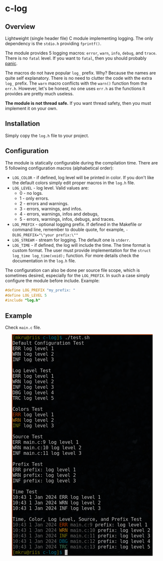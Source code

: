 # c-log

## Overview

Lightweight (single header file) C module implementing logging.
The only dependency is the `stdio.h` providing `fprintf()`.

The module provides 5 logging macros: `error`, `warn`, `info`, `debug`, and `trace`.
There is no `fatal` level.
If you want to `fatal`, then you should probably [panic](https://github.com/m-kru/c-panic).

The macros do not have popular `log_` prefix.
Why?
Because the names are quite self explanatory.
There is no need to clutter the code with the extra `log_` prefix.
The `warn` macro conflicts with the `warn()` function from the `err.h`.
However, let's be honest, no one uses `err.h` as the functions it provides are pretty much useless.

**The module is not thread safe.**
If you want thread safety, then you must implement it on your own.

## Installation

Simply copy the `log.h` file to your project.

## Configuration

The module is statically configurable during the compilation time.
There are 5 following configuration macros (alphabetical order):
- `LOG_COLOR` - if defined, log level will be printed in color.
If you don't like the default colors simply edit proper macros in the `log.h` file.
- `LOG_LEVEL` - log level. Valid values are:
	- 0 - no logs.
	- 1 - only errors.
	- 2 - errors and warnings.
	- 3 - errors, warnings, and infos.
	- 4 - errors, warnings, infos and debugs,
	- 5 - errors, warnings, infos, debugs, and traces.
- `LOG_PREFIX` - optional logging prefix.
If defined in the Makefile or command line, remember to double quote, for example, `-DLOG_PREFIX="\"your prefix:\""`
- `LOG_STREAM` - stream for logging. The default one is `stderr`.
- `LOG_TIME` - if defined, the log will include the time.
The time format is custom format.
The user must provide implementation for the `struct log_time log_time(void);` function.
For more details check the documentation in the `log.h` file.

The configuration can also be done per source file scope, which is sometimes desired, especially for the `LOG_PREFIX`.
In such a case simply configure the module before include.
Example:
```C
#define LOG_PREFIX "my_prefix: "
#define LOG_LEVEL 5
#include "log.h"
```

## Example

Check `main.c` file.

<p align="center"><img src="example.png?raw=true"/></p>
